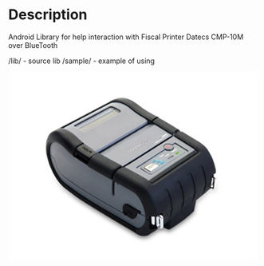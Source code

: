 # Description

Android Library for help interaction with Fiscal Printer Datecs CMP-10M over BlueTooth

/lib/ - source lib
/sample/ - example of using   

![image alt text](/pic/cmp.jpg)